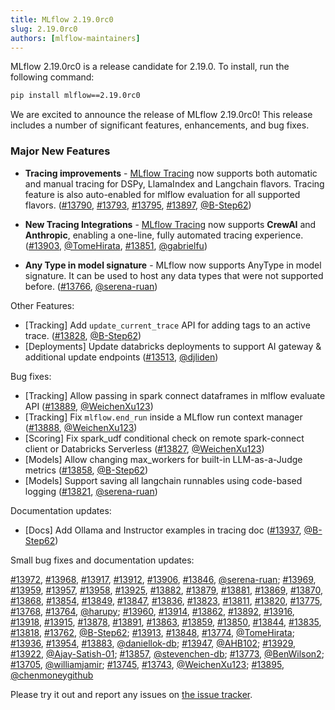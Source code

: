 ```yaml
---
title: MLflow 2.19.0rc0
slug: 2.19.0rc0
authors: [mlflow-maintainers]
---
```


MLflow 2.19.0rc0 is a release candidate for 2.19.0. To install, run the following command:

```sh
pip install mlflow==2.19.0rc0
```

We are excited to announce the release of MLflow 2.19.0rc0! This release includes a number of significant features, enhancements, and bug fixes.

### Major New Features

- **Tracing improvements** - [MLflow Tracing](https://mlflow.org/docs/latest/llms/tracing/index.html) now supports both automatic and manual tracing for DSPy, LlamaIndex and Langchain flavors. Tracing feature is also auto-enabled for mlflow evaluation for all supported flavors. ([#13790](https://github.com/mlflow/mlflow/pull/13790), [#13793](https://github.com/mlflow/mlflow/pull/13793), [#13795](https://github.com/mlflow/mlflow/pull/13795), [#13897](https://github.com/mlflow/mlflow/pull/13897), [@B-Step62](https://github.com/B-Step62))

- **New Tracing Integrations** - [MLflow Tracing](https://mlflow.org/docs/latest/llms/tracing/index.html) now supports **CrewAI** and **Anthropic**, enabling a one-line, fully automated tracing experience. ([#13903](https://github.com/mlflow/mlflow/pull/13903), [@TomeHirata](https://github.com/TomeHirata), [#13851](https://github.com/mlflow/mlflow/pull/13851), [@gabrielfu](https://github.com/gabrielfu))

- **Any Type in model signature** - MLflow now supports AnyType in model signature. It can be used to host any data types that were not supported before. ([#13766](https://github.com/mlflow/mlflow/pull/13766), [@serena-ruan](https://github.com/serena-ruan))

Other Features:

- [Tracking] Add `update_current_trace` API for adding tags to an active trace. ([#13828](https://github.com/mlflow/mlflow/pull/13828), [@B-Step62](https://github.com/B-Step62))
- [Deployments] Update databricks deployments to support AI gateway & additional update endpoints ([#13513](https://github.com/mlflow/mlflow/pull/13513), [@djliden](https://github.com/djliden))

Bug fixes:

- [Tracking] Allow passing in spark connect dataframes in mlflow evaluate API ([#13889](https://github.com/mlflow/mlflow/pull/13889), [@WeichenXu123](https://github.com/WeichenXu123))
- [Tracking] Fix `mlflow.end_run` inside a MLflow run context manager ([#13888](https://github.com/mlflow/mlflow/pull/13888), [@WeichenXu123](https://github.com/WeichenXu123))
- [Scoring] Fix spark_udf conditional check on remote spark-connect client or Databricks Serverless ([#13827](https://github.com/mlflow/mlflow/pull/13827), [@WeichenXu123](https://github.com/WeichenXu123))
- [Models] Allow changing max_workers for built-in LLM-as-a-Judge metrics ([#13858](https://github.com/mlflow/mlflow/pull/13858), [@B-Step62](https://github.com/B-Step62))
- [Models] Support saving all langchain runnables using code-based logging ([#13821](https://github.com/mlflow/mlflow/pull/13821), [@serena-ruan](https://github.com/serena-ruan))

Documentation updates:

- [Docs] Add Ollama and Instructor examples in tracing doc ([#13937](https://github.com/mlflow/mlflow/pull/13937), [@B-Step62](https://github.com/B-Step62))

Small bug fixes and documentation updates:

[#13972](https://github.com/mlflow/mlflow/pull/13972), [#13968](https://github.com/mlflow/mlflow/pull/13968), [#13917](https://github.com/mlflow/mlflow/pull/13917), [#13912](https://github.com/mlflow/mlflow/pull/13912), [#13906](https://github.com/mlflow/mlflow/pull/13906), [#13846](https://github.com/mlflow/mlflow/pull/13846), [@serena-ruan](https://github.com/serena-ruan); [#13969](https://github.com/mlflow/mlflow/pull/13969), [#13959](https://github.com/mlflow/mlflow/pull/13959), [#13957](https://github.com/mlflow/mlflow/pull/13957), [#13958](https://github.com/mlflow/mlflow/pull/13958), [#13925](https://github.com/mlflow/mlflow/pull/13925), [#13882](https://github.com/mlflow/mlflow/pull/13882), [#13879](https://github.com/mlflow/mlflow/pull/13879), [#13881](https://github.com/mlflow/mlflow/pull/13881), [#13869](https://github.com/mlflow/mlflow/pull/13869), [#13870](https://github.com/mlflow/mlflow/pull/13870), [#13868](https://github.com/mlflow/mlflow/pull/13868), [#13854](https://github.com/mlflow/mlflow/pull/13854), [#13849](https://github.com/mlflow/mlflow/pull/13849), [#13847](https://github.com/mlflow/mlflow/pull/13847), [#13836](https://github.com/mlflow/mlflow/pull/13836), [#13823](https://github.com/mlflow/mlflow/pull/13823), [#13811](https://github.com/mlflow/mlflow/pull/13811), [#13820](https://github.com/mlflow/mlflow/pull/13820), [#13775](https://github.com/mlflow/mlflow/pull/13775), [#13768](https://github.com/mlflow/mlflow/pull/13768), [#13764](https://github.com/mlflow/mlflow/pull/13764), [@harupy](https://github.com/harupy); [#13960](https://github.com/mlflow/mlflow/pull/13960), [#13914](https://github.com/mlflow/mlflow/pull/13914), [#13862](https://github.com/mlflow/mlflow/pull/13862), [#13892](https://github.com/mlflow/mlflow/pull/13892), [#13916](https://github.com/mlflow/mlflow/pull/13916), [#13918](https://github.com/mlflow/mlflow/pull/13918), [#13915](https://github.com/mlflow/mlflow/pull/13915), [#13878](https://github.com/mlflow/mlflow/pull/13878), [#13891](https://github.com/mlflow/mlflow/pull/13891), [#13863](https://github.com/mlflow/mlflow/pull/13863), [#13859](https://github.com/mlflow/mlflow/pull/13859), [#13850](https://github.com/mlflow/mlflow/pull/13850), [#13844](https://github.com/mlflow/mlflow/pull/13844), [#13835](https://github.com/mlflow/mlflow/pull/13835), [#13818](https://github.com/mlflow/mlflow/pull/13818), [#13762](https://github.com/mlflow/mlflow/pull/13762), [@B-Step62](https://github.com/B-Step62); [#13913](https://github.com/mlflow/mlflow/pull/13913), [#13848](https://github.com/mlflow/mlflow/pull/13848), [#13774](https://github.com/mlflow/mlflow/pull/13774), [@TomeHirata](https://github.com/TomeHirata); [#13936](https://github.com/mlflow/mlflow/pull/13936), [#13954](https://github.com/mlflow/mlflow/pull/13954), [#13883](https://github.com/mlflow/mlflow/pull/13883), [@daniellok-db](https://github.com/daniellok-db); [#13947](https://github.com/mlflow/mlflow/pull/13947), [@AHB102](https://github.com/AHB102); [#13929](https://github.com/mlflow/mlflow/pull/13929), [#13922](https://github.com/mlflow/mlflow/pull/13922), [@Ajay-Satish-01](https://github.com/Ajay-Satish-01); [#13857](https://github.com/mlflow/mlflow/pull/13857), [@stevenchen-db](https://github.com/stevenchen-db); [#13773](https://github.com/mlflow/mlflow/pull/13773), [@BenWilson2](https://github.com/BenWilson2); [#13705](https://github.com/mlflow/mlflow/pull/13705), [@williamjamir](https://github.com/williamjamir); [#13745](https://github.com/mlflow/mlflow/pull/13745), [#13743](https://github.com/mlflow/mlflow/pull/13743), [@WeichenXu123](https://github.com/WeichenXu123); [#13895](https://github.com/mlflow/mlflow/pull/13895), [@chenmoneygithub](https://github.com/chenmoneygithub)

Please try it out and report any issues on [the issue tracker](https://github.com/mlflow/mlflow/issues).
